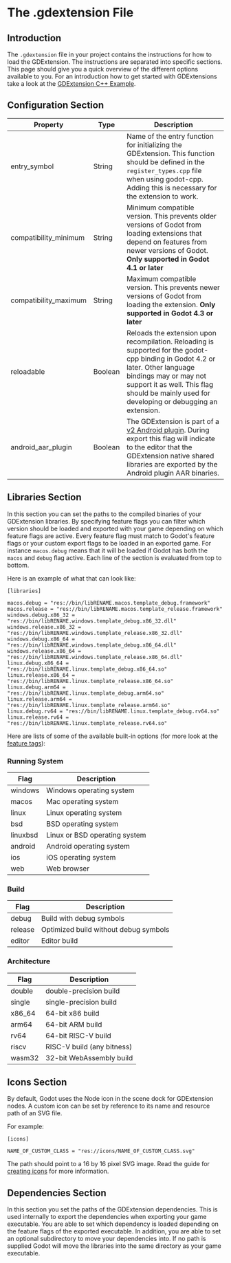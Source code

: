 # The .gdextension File

## Introduction
The ```.gdextension``` file in your project contains the instructions for how to load the GDExtension. The instructions are separated into specific sections. This page should give you a quick overview of the different options available to you. For an introduction how to get started with GDExtensions take a look at the [GDExtension C++ Example](https://docs.godotengine.org/en/4.4/tutorials/scripting/gdextension/gdextension_cpp_example.html#doc-gdextension-cpp-example).

## Configuration Section
| Property | Type | Description |
|-----|-----|-----|
| entry_symbol | String | Name of the entry function for initializing the GDExtension. This function should be defined in the ```register_types.cpp``` file when using godot-cpp. Adding this is necessary for the extension to work.
| compatibility_minimum | String | Minimum compatible version. This prevents older versions of Godot from loading extensions that depend on features from newer versions of Godot. **Only supported in Godot 4.1 or later**
| compatibility_maximum | String | Maximum compatible version. This prevents newer versions of Godot from loading the extension. **Only supported in Godot 4.3 or later**
| reloadable | Boolean | Reloads the extension upon recompilation. Reloading is supported for the godot-cpp binding in Godot 4.2 or later. Other language bindings may or may not support it as well. This flag should be mainly used for developing or debugging an extension.
| android_aar_plugin | Boolean | The GDExtension is part of a [v2 Android plugin](https://docs.godotengine.org/en/4.4/tutorials/platform/android/android_plugin.html#doc-android-plugin). During export this flag will indicate to the editor that the GDExtension native shared libraries are exported by the Android plugin AAR binaries.

## Libraries Section
In this section you can set the paths to the compiled binaries of your GDExtension libraries. By specifying feature flags you can filter which version should be loaded and exported with your game depending on which feature flags are active. Every feature flag must match to Godot's feature flags or your custom export flags to be loaded in an exported game. For instance ```macos.debug``` means that it will be loaded if Godot has both the ```macos``` and ```debug``` flag active. Each line of the section is evaluated from top to bottom.

Here is an example of what that can look like:

```
[libraries]

macos.debug = "res://bin/libRENAME.macos.template_debug.framework"
macos.release = "res://bin/libRENAME.macos.template_release.framework"
windows.debug.x86_32 = "res://bin/libRENAME.windows.template_debug.x86_32.dll"
windows.release.x86_32 = "res://bin/libRENAME.windows.template_release.x86_32.dll"
windows.debug.x86_64 = "res://bin/libRENAME.windows.template_debug.x86_64.dll"
windows.release.x86_64 = "res://bin/libRENAME.windows.template_release.x86_64.dll"
linux.debug.x86_64 = "res://bin/libRENAME.linux.template_debug.x86_64.so"
linux.release.x86_64 = "res://bin/libRENAME.linux.template_release.x86_64.so"
linux.debug.arm64 = "res://bin/libRENAME.linux.template_debug.arm64.so"
linux.release.arm64 = "res://bin/libRENAME.linux.template_release.arm64.so"
linux.debug.rv64 = "res://bin/libRENAME.linux.template_debug.rv64.so"
linux.release.rv64 = "res://bin/libRENAME.linux.template_release.rv64.so"
```

Here are lists of some of the available built-in options (for more look at the [feature tags](https://docs.godotengine.org/en/4.4/tutorials/export/feature_tags.html#doc-feature-tags)):
### Running System
| Flag | Description |
|-----|-----|
| windows | Windows operating system |
| macos | Mac operating system |
| linux | Linux operating system |
| bsd | BSD operating system |
| linuxbsd | Linux or BSD operating system |
| android | Android operating system |
| ios | iOS operating system |
| web | Web browser |
### Build
| Flag | Description |
|-----|-----|
| debug | Build with debug symbols |
| release | Optimized build without debug symbols |
| editor | Editor build |
### Architecture
| Flag | Description |
|-----|-----|
| double | double-precision build |
| single | single-precision build |
| x86_64 | 64-bit x86 build |
| arm64 | 64-bit ARM build |
| rv64 | 64-bit RISC-V build |
| riscv | RISC-V build (any bitness) |
| wasm32 | 32-bit WebAssembly build |

## Icons Section
By default, Godot uses the Node icon in the scene dock for GDExtension nodes. A custom icon can be set by reference to its name and resource path of an SVG file.

For example:
```
[icons]

NAME_OF_CUSTOM_CLASS = "res://icons/NAME_OF_CUSTOM_CLASS.svg"
```
The path should point to a 16 by 16 pixel SVG image. Read the guide for [creating icons](https://docs.godotengine.org/en/4.4/contributing/development/editor/creating_icons.html#doc-editor-icons) for more information.

## Dependencies Section
In this section you set the paths of the GDExtension dependencies. This is used internally to export the dependencies when exporting your game executable. You are able to set which dependency is loaded depending on the feature flags of the exported executable. In addition, you are able to set an optional subdirectory to move your dependencies into. If no path is supplied Godot will move the libraries into the same directory as your game executable.
